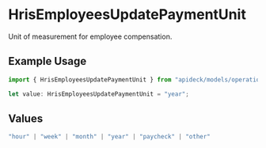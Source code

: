 # HrisEmployeesUpdatePaymentUnit

Unit of measurement for employee compensation.

## Example Usage

```typescript
import { HrisEmployeesUpdatePaymentUnit } from "apideck/models/operations";

let value: HrisEmployeesUpdatePaymentUnit = "year";
```

## Values

```typescript
"hour" | "week" | "month" | "year" | "paycheck" | "other"
```
